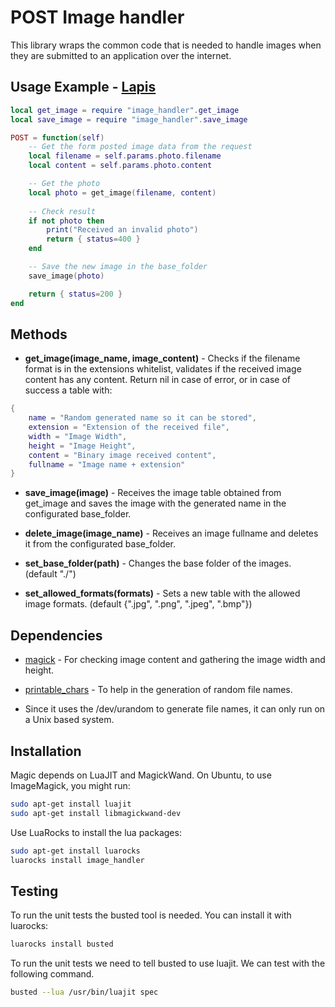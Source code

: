 # POST Image handler

This library wraps the common code that is needed to handle images when they are submitted to an application over the internet.


## Usage Example - [Lapis](http://leafo.net/lapis/)

```lua
local get_image = require "image_handler".get_image
local save_image = require "image_handler".save_image

POST = function(self)
    -- Get the form posted image data from the request
    local filename = self.params.photo.filename
    local content = self.params.photo.content

    -- Get the photo
    local photo = get_image(filename, content)
    
    -- Check result
    if not photo then
        print("Received an invalid photo")
        return { status=400 }
    end

    -- Save the new image in the base_folder
    save_image(photo)

    return { status=200 }
end
```


## Methods

* __get_image(image_name, image_content)__ - Checks if the filename format is in the extensions whitelist, validates if the received image content has any content. Return nil in case of error, or in case of success a table with:
```lua
{
    name = "Random generated name so it can be stored",
    extension = "Extension of the received file",
    width = "Image Width",
    height = "Image Height",
    content = "Binary image received content",
    fullname = "Image name + extension"
}
```
* __save_image(image)__ - Receives the image table obtained from get_image and saves the image with the generated name in the configurated base_folder.

* __delete_image(image_name)__ - Receives an image fullname and deletes it from the configurated base_folder.

* __set_base_folder(path)__ - Changes the base folder of the images. (default "./")

* __set_allowed_formats(formats)__ - Sets a new table with the allowed image formats. (default {".jpg", ".png", ".jpeg", ".bmp"})


## Dependencies

* [magick](https://github.com/leafo/magick) - For checking image content and gathering the image width and height.

* [printable_chars](https://github.com/drmargarido/printable_chars) - To help in the generation of random file names.

* Since it uses the /dev/urandom to generate file names, it can only run on a Unix based system.

## Installation

Magic depends on LuaJIT and MagickWand.
On Ubuntu, to use ImageMagick, you might run:
```sh
sudo apt-get install luajit
sudo apt-get install libmagickwand-dev
```

Use LuaRocks to install the lua packages:
```sh
sudo apt-get install luarocks
luarocks install image_handler
```

## Testing

To run the unit tests the busted tool is needed. You can install it with luarocks:
```sh
luarocks install busted
```

To run the unit tests we need to tell busted to use luajit.
We can test with the following command.
```sh
busted --lua /usr/bin/luajit spec
```